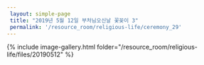 ```yaml
--- 
 layout: simple-page 
 title: "2019년 5월 12일 부처님오신날 꽃꽂이 3"
 permalink: '/resource_room/religious-life/ceremony_29'
--- 
```


{% include image-gallery.html folder="/resource_room/religious-life/files/20190512" %}